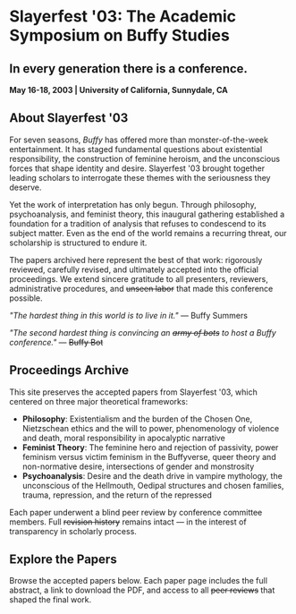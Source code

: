 # Slayerfest '03: The Academic Symposium on Buffy Studies

## In every generation there is a conference.

**May 16-18, 2003 | University of California, Sunnydale, CA**

## About Slayerfest '03

For seven seasons, _Buffy_ has offered more than monster-of-the-week entertainment. It has staged fundamental questions about existential responsibility, the construction of feminine heroism, and the unconscious forces that shape identity and desire. Slayerfest '03 brought together leading scholars to interrogate these themes with the seriousness they deserve.

Yet the work of interpretation has only begun. Through philosophy, psychoanalysis, and feminist theory, this inaugural gathering established a foundation for a tradition of analysis that refuses to condescend to its subject matter. Even as the end of the world remains a recurring threat, our scholarship is structured to endure it.

The papers archived here represent the best of that work: rigorously reviewed, carefully revised, and ultimately accepted into the official proceedings. We extend sincere gratitude to all presenters, reviewers, administrative procedures, and ~~unseen labor~~ that made this conference possible.


_"The hardest thing in this world is to live in it."_ — Buffy Summers

_"The second hardest thing is convincing an ~~army of bots~~ to host a Buffy conference."_ — ~~Buffy Bot~~

## Proceedings Archive

This site preserves the accepted papers from Slayerfest '03, which centered on three major theoretical frameworks:

- **Philosophy**: Existentialism and the burden of the Chosen One, Nietzschean ethics and the will to power, phenomenology of violence and death, moral responsibility in apocalyptic narrative
- **Feminist Theory**: The feminine hero and rejection of passivity, power feminism versus victim feminism in the Buffyverse, queer theory and non-normative desire, intersections of gender and monstrosity
- **Psychoanalysis**: Desire and the death drive in vampire mythology, the unconscious of the Hellmouth, Oedipal structures and chosen families, trauma, repression, and the return of the repressed

Each paper underwent a blind peer review by conference committee members. Full ~~revision history~~ remains intact — in the interest of transparency in scholarly process.

## Explore the Papers

Browse the accepted papers below. Each paper page includes the full abstract, a link to download the PDF, and access to all ~~peer reviews~~ that shaped the final work.


